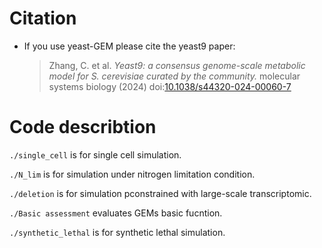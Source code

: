 # Citation

* If you use yeast-GEM please cite the yeast9 paper:
  > Zhang, C. et al. _Yeast9: a consensus genome-scale metabolic model for S. cerevisiae curated by the community._ molecular systems biology (2024) doi:[10.1038/s44320-024-00060-7](https://doi.org/10.1038/s44320-024-00060-7)

# Code describtion

`./single_cell` is for single cell simulation.

`./N_lim` is for simulation under nitrogen limitation condition.

`./deletion` is for simulation pconstrained with large-scale transcriptomic.

`./Basic assessment` evaluates GEMs basic fucntion.

`./synthetic_lethal` is for synthetic lethal simulation.
